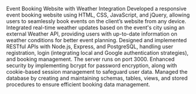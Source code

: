 Event Booking Website with Weather Integration
Developed a responsive event booking website using HTML, CSS, JavaScript, and jQuery, allowing users to seamlessly book events on the client’s website from any device.
Integrated real-time weather updates based on the event's city using an external Weather API, providing users with up-to-date information on weather conditions for better event planning.
Designed and implemented RESTful APIs with Node.js, Express, and PostgreSQL, handling user registration, login (integrating local and Google authentication strategies), and booking management. The server runs on port 3000.
Enhanced security by implementing bcrypt for password encryption, along with cookie-based session management to safeguard user data.
Managed the database by creating and maintaining schemas, tables, views, and stored procedures to ensure efficient booking data management.
